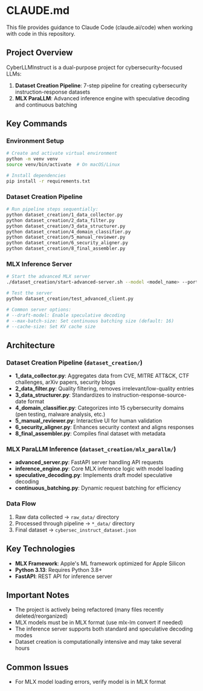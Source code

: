 # CLAUDE.md

This file provides guidance to Claude Code (claude.ai/code) when working with code in this repository.

## Project Overview

CyberLLMInstruct is a dual-purpose project for cybersecurity-focused LLMs:
1. **Dataset Creation Pipeline**: 7-step pipeline for creating cybersecurity instruction-response datasets
2. **MLX ParaLLM**: Advanced inference engine with speculative decoding and continuous batching

## Key Commands

### Environment Setup
```bash
# Create and activate virtual environment
python -m venv venv
source venv/bin/activate  # On macOS/Linux

# Install dependencies
pip install -r requirements.txt
```

### Dataset Creation Pipeline
```bash
# Run pipeline steps sequentially:
python dataset_creation/1_data_collector.py
python dataset_creation/2_data_filter.py
python dataset_creation/3_data_structurer.py
python dataset_creation/4_domain_classifier.py
python dataset_creation/5_manual_reviewer.py
python dataset_creation/6_security_aligner.py
python dataset_creation/8_final_assembler.py
```

### MLX Inference Server
```bash
# Start the advanced MLX server
./dataset_creation/start-advanced-server.sh --model <model_name> --port 8080

# Test the server
python dataset_creation/test_advanced_client.py

# Common server options:
# --draft-model: Enable speculative decoding
# --max-batch-size: Set continuous batching size (default: 16)
# --cache-size: Set KV cache size
```

## Architecture

### Dataset Creation Pipeline (`dataset_creation/`)
- **1_data_collector.py**: Aggregates data from CVE, MITRE ATT&CK, CTF challenges, arXiv papers, security blogs
- **2_data_filter.py**: Quality filtering, removes irrelevant/low-quality entries
- **3_data_structurer.py**: Standardizes to instruction-response-source-date format
- **4_domain_classifier.py**: Categorizes into 15 cybersecurity domains (pen testing, malware analysis, etc.)
- **5_manual_reviewer.py**: Interactive UI for human validation
- **6_security_aligner.py**: Enhances security context and aligns responses
- **8_final_assembler.py**: Compiles final dataset with metadata

### MLX ParaLLM Inference (`dataset_creation/mlx_parallm/`)
- **advanced_server.py**: FastAPI server handling API requests
- **inference_engine.py**: Core MLX inference logic with model loading
- **speculative_decoding.py**: Implements draft model speculative decoding
- **continuous_batching.py**: Dynamic request batching for efficiency

### Data Flow
1. Raw data collected → `raw_data/` directory
2. Processed through pipeline → `*_data/` directory  
3. Final dataset → `cybersec_instruct_dataset.json`


## Key Technologies
- **MLX Framework**: Apple's ML framework optimized for Apple Silicon
- **Python 3.13**: Requires Python 3.8+
- **FastAPI**: REST API for inference server

## Important Notes
- The project is actively being refactored (many files recently deleted/reorganized)
- MLX models must be in MLX format (use mlx-lm convert if needed)
- The inference server supports both standard and speculative decoding modes
- Dataset creation is computationally intensive and may take several hours

## Common Issues

- For MLX model loading errors, verify model is in MLX format
